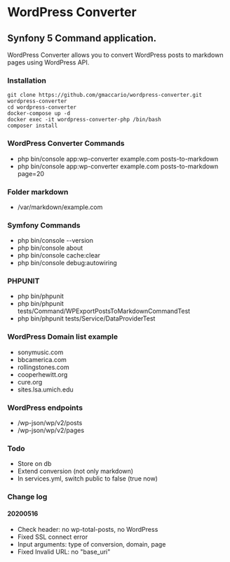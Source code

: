 # WordPress Converter
## Synfony 5 Command application.
WordPress Converter allows you to convert WordPress posts to markdown pages using WordPress API.

### Installation
```
git clone https://github.com/gmaccario/wordpress-converter.git wordpress-converter
cd wordpress-converter
docker-compose up -d
docker exec -it wordpress-converter-php /bin/bash
composer install
```

### WordPress Converter Commands
* php bin/console app:wp-converter example.com posts-to-markdown
* php bin/console app:wp-converter example.com posts-to-markdown page=20

### Folder markdown
* /var/markdown/example.com

### Symfony Commands
* php bin/console --version
* php bin/console about
* php bin/console cache:clear
* php bin/console debug:autowiring

### PHPUNIT
* php bin/phpunit
* php bin/phpunit tests/Command/WPExportPostsToMarkdownCommandTest
* php bin/phpunit tests/Service/DataProviderTest

### WordPress Domain list example
* sonymusic.com
* bbcamerica.com
* rollingstones.com
* cooperhewitt.org
* cure.org
* sites.lsa.umich.edu

### WordPress endpoints
* /wp-json/wp/v2/posts
* /wp-json/wp/v2/pages

### Todo
* Store on db
* Extend conversion (not only markdown)
* In services.yml, switch public to false (true now)

### Change log
#### 20200516
* Check header: no wp-total-posts, no WordPress
* Fixed  SSL connect error
* Input arguments: type of conversion, domain, page
* Fixed Invalid URL: no "base_uri"
